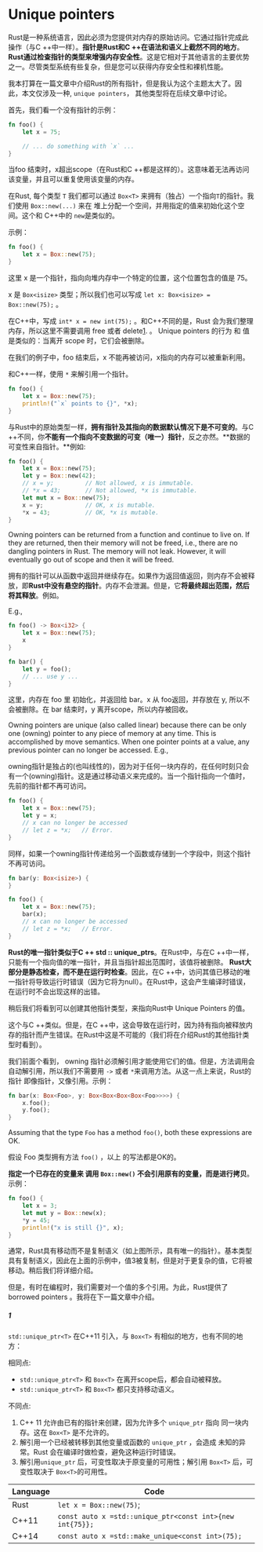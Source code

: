 # Unique pointers

Rust是一种系统语言，因此必须为您提供对内存的原始访问。它通过指针完成此操作（与C ++中一样）。**指针是Rust和C ++在语法和语义上截然不同的地方**。 **Rust通过检查指针的类型来增强内存安全性**。这是它相对于其他语言的主要优势之一。尽管类型系统有些复杂，但是您可以获得内存安全性和裸机性能。

我本打算在一篇文章中介绍Rust的所有指针，但是我认为这个主题太大了。因此，本文仅涉及一种, `unique pointers`， 其他类型将在后续文章中讨论。

首先，我们看一个没有指针的示例：

```rust
fn foo() {
    let x = 75;

    // ... do something with `x` ...
}
```

当foo 结束时，x超出scope（在Rust和C ++都是这样的）。这意味着无法再访问该变量，并且可以重复使用该变量的内存。

在Rust, 每个类型 `T` 我们都可以通过 `Box<T>` 来拥有（独占）一个指向`T`的指针。我们使用 `Box::new(...)` 来在 堆上分配一个空间，并用指定的值来初始化这个空间。这个和 C++中的 `new`是类似的。

示例：

```rust
fn foo() {
    let x = Box::new(75);
}
```

这里  x 是一个指针，指向向堆内存中一个特定的位置，这个位置包含的值是 75。

x 是  `Box<isize>` 类型；所以我们也可以写成  `let x: Box<isize> = Box::new(75);` 。

在C++中，写成  `int* x = new int(75);` 。和C++不同的是，Rust 会为我们整理内存，所以这里不需要调用  free 或者 delete[1](#1). 。 Unique pointers 的行为 和 值 是类似的：当离开 scope 时，它们会被删除。

在我们的例子中，foo 结束后，x 不能再被访问，x指向的内存可以被重新利用。

和C++一样，使用 `*` 来解引用一个指针。

```rust
fn foo() {
    let x = Box::new(75);
    println!("`x` points to {}", *x);
}
```

与Rust中的原始类型一样，**拥有指针及其指向的数据默认情况下是不可变的**。与C ++不同，你**不能有一个指向不变数据的可变（唯一）指针**，反之亦然。**数据的可变性来自指针。**例如:

```rust
fn foo() {
    let x = Box::new(75);
    let y = Box::new(42);
    // x = y;         // Not allowed, x is immutable.
    // *x = 43;       // Not allowed, *x is immutable.
    let mut x = Box::new(75);
    x = y;            // OK, x is mutable.
    *x = 43;          // OK, *x is mutable.
}
```

Owning pointers can be returned from a function and continue to live on. If they
are returned, then their memory will not be freed, i.e., there are no dangling
pointers in Rust. The memory will not leak. However, it will eventually go out of
scope and then it will be freed. 

拥有的指针可以从函数中返回并继续存在。如果作为返回值返回，则内存不会被释放，即**Rust中没有悬空的指针**。内存不会泄漏。但是，它**将最终超出范围，然后将其释放**。例如。

E.g.,

```rust
fn foo() -> Box<i32> {
    let x = Box::new(75);
    x
}

fn bar() {
    let y = foo();
    // ... use y ...
}
```

这里，内存在 foo 里 初始化，并返回给 bar。x 从 foo返回，并存放在 y, 所以不会被删除。在 bar 结束时，y 离开scope，所以内存被回收。

Owning pointers are unique (also called linear) because there can be only one
(owning) pointer to any piece of memory at any time. This is accomplished by
move semantics. When one pointer points at a value, any previous pointer can no
longer be accessed. E.g.,

owning指针是独占的(也叫线性的)，因为对于任何一块内存的，在任何时刻只会有一个(owning)指针。这是通过移动语义来完成的。当一个指针指向一个值时，先前的指针都不再可访问。

```rust
fn foo() {
    let x = Box::new(75);
    let y = x;
    // x can no longer be accessed
    // let z = *x;   // Error.
}
```

同样，如果一个owning指针传递给另一个函数或存储到一个字段中，则这个指针不再可访问。

```rust
fn bar(y: Box<isize>) {
}

fn foo() {
    let x = Box::new(75);
    bar(x);
    // x can no longer be accessed
    // let z = *x;   // Error.
}
```

**Rust的唯一指针类似于C ++ std :: unique_ptrs**。在Rust中，与在C ++中一样，只能有一个指向值的唯一指针，并且当指针超出范围时，该值将被删除。 **Rust大部分是静态检查，而不是在运行时检查**。因此，在C ++中，访问其值已移动的唯一指针将导致运行时错误（因为它将为null）。在Rust中，这会产生编译时错误，在运行时不会出现这样的出错。

稍后我们将看到可以创建其他指针类型，来指向Rust中 Unique Pointers 的值。

这个与C ++类似。但是，在C ++中，这会导致在运行时，因为持有指向被释放内存的指针而产生错误。在Rust中这是不可能的（我们将在介绍Rust的其他指针类型时看到）。

我们前面个看到， owning 指针必须解引用才能使用它们的值。但是，方法调用会自动解引用，所以我们不需要用 `->` 或者 `*`来调用方法。从这一点上来说，Rust的指针 即像指针，又像引用。示例：

```rust
fn bar(x: Box<Foo>, y: Box<Box<Box<Box<Foo>>>>) {
    x.foo();
    y.foo();
}
```

Assuming that the type `Foo` has a method `foo()`, both these expressions are OK.

假设 Foo 类型拥有方法  `foo()` ，以上 的写法都是OK的。

**指定一个已存在的变量来 调用 `Box::new()` 不会引用原有的变量，而是进行拷贝**。  示例：

```rust
fn foo() {
    let x = 3;
    let mut y = Box::new(x);
    *y = 45;
    println!("x is still {}", x);
}
```

通常，Rust具有移动而不是复制语义（如上图所示，具有唯一的指针）。基本类型具有复制语义，因此在上面的示例中，值3被复制，但是对于更复杂的值，它将被移动。稍后我们将详细介绍。

但是，有时在编程时，我们需要对一个值的多个引用。为此，Rust提供了 borrowed pointers 。我将在下一篇文章中介绍。


##### 1

`std::unique_ptr<T>` 在C++11 引入，与 `Box<T>` 有相似的地方，也有不同的地方：

相同点:
* `std::unique_ptr<T>`  和 `Box<T>` 在离开scope后，都会自动被释放。
*  `std::unique_ptr<T>` 和 `Box<T>` 都只支持移动语义。

不同点:

1. C++ 11 允许由已有的指针来创建，因为允许多个 `unique_ptr` 指向 同一块内存。这在 `Box<T>` 是不允许的。
2. 解引用一个已经被转移到其他变量或函数的 `unique_ptr` ，会造成 未知的异常。Rust 会在编译时做检查，避免这种运行时错误。
3. 解引用`unique_ptr` 后，可变性取决于原变量的可用性；解引用 `Box<T>` 后，可变性取决于  `Box<T>`的可用性。



| Language | Code                                                     |
| -------- | -------------------------------------------------------- |
| Rust     | `let x = Box::new(75)`;                                  |
| C++11    | `const auto x =std::unique_ptr<const int>{new int{75}};` |
| C++14    | `const auto x =std::make_unique<const int>(75);`         |


